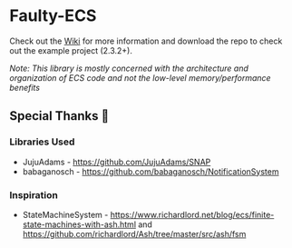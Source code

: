 # Faulty-ECS

Check out the [Wiki](https://github.com/FaultyFunctions/Faulty-ECS/wiki) for more information and download the repo to check out the example project (2.3.2+).

*Note: This library is mostly concerned with the architecture and organization of ECS code and not the low-level memory/performance benefits*

## Special Thanks 🙌
### Libraries Used
* JujuAdams - https://github.com/JujuAdams/SNAP
* babaganosch - https://github.com/babaganosch/NotificationSystem

### Inspiration
* StateMachineSystem - https://www.richardlord.net/blog/ecs/finite-state-machines-with-ash.html and https://github.com/richardlord/Ash/tree/master/src/ash/fsm
